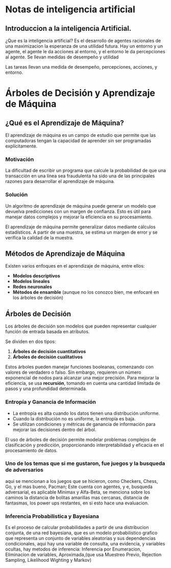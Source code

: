 # Notas de inteligencia artificial
 ## Introduccion a la inteligencia Artificial.

¿Que es la inteligencia artificial?
Es el desarrollo de agentes racionales de una maximizacion la esperanza de una utilidad futura.
Hay un entorno y un agente, el agente le da acciones al entorno, y el entorno le da percepciones al agente.
Se llevan medidas de desempeño y utilidad

Las tareas llevan una medida de desempeño, percepciones, acciones, y entorno.

# Árboles de Decisión y Aprendizaje de Máquina

## ¿Qué es el Aprendizaje de Máquina?
El aprendizaje de máquina es un campo de estudio que permite que las computadoras tengan la capacidad de aprender sin ser programadas explícitamente.

### Motivación
La dificultad de escribir un programa que calcule la probabilidad de que una transacción en una línea sea fraudulenta ha sido una de las principales razones para desarrollar el aprendizaje de máquina.

### Solución
Un algoritmo de aprendizaje de máquina puede generar un modelo que devuelva predicciones con un margen de confianza. Esto es útil para manejar datos complejos y mejorar la eficiencia en su procesamiento.

El aprendizaje de máquina permite generalizar datos mediante cálculos estadísticos. A partir de una muestra, se estima un margen de error y se verifica la calidad de la muestra.

## Métodos de Aprendizaje de Máquina
Existen varios enfoques en el aprendizaje de máquina, entre ellos:
- **Modelos descriptivos**
- **Modelos lineales**
- **Redes neuronales**
- **Métodos de ensamble** (aunque no los conozco bien, me enfocaré en los árboles de decisión)

## Árboles de Decisión
Los árboles de decisión son modelos que pueden representar cualquier función de entrada basada en atributos.

Se dividen en dos tipos:
1. **Árboles de decisión cuantitativos**
2. **Árboles de decisión cualitativos**

Estos árboles pueden manejar funciones booleanas, comenzando con valores de verdadero o falso. Sin embargo, requieren un número exponencial de nodos para alcanzar una mejor precisión. Para mejorar la eficiencia, se usa **recursión**, tomando en cuenta una cantidad limitada de pasos y una profundidad determinada.

### Entropía y Ganancia de Información
- La entropía es alta cuando los datos tienen una distribución uniforme.
- Cuando la distribución no es uniforme, la entropía es baja.
- Se utilizan condiciones y métricas de ganancia de información para mejorar las decisiones dentro del árbol.

El uso de árboles de decisión permite modelar problemas complejos de clasificación y predicción, proporcionando interpretabilidad y eficacia en el procesamiento de datos.

### Uno de los temas que si me gustaron, fue juegos y la busqueda de adversarios
aqui se mencionan a los juegos que se hicieron, como Checkers, Chess, Go, y el mas bueno, Pacman;
Este cuenta con agentes, y e, busqueda adversarial, es aplicable Minimax y  Alfa-Beta, se menciona sobre los caminos
la distancia de bolitas amarillas mas cercanas, distancia de fantasmas, los power ups restantes, en si esto hace una evaluacion.

### Inferencia Probabilistica y Bayesiana
Es el proceso de calcular probabilidades a partir de una distribucion conjunta, de una red bayesiana, que es un modelo probabilistico grafico que representa un conjunto de variables aleatorias y sus dependencias condicionales, aqui hay una variable de consulta, una evidencia, y variables ocultas, hay metodos de inferencia:
Inferencia por Enumeracion, Eliminacion de variables, Aproximada,(que usa Muestreo Previo, Rejection Sampling, Likelihood Wighting y Markov)
